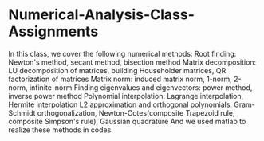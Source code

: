 # Numerical-Analysis-Class-Assignments
In this class, we cover the following numerical methods:
Root finding: Newton's method, secant method, bisection method
Matrix decomposition: LU decomposition of matrices, building Householder matrices, QR factorization of matrices
Matrix norm: induced matrix norm, 1-norm, 2-norm, infinite-norm
Finding eigenvalues and eigenvectors: power method, inverse power method
Polynomial interpolation: Lagrange interpolation, Hermite interpolation
L2 approximation and orthogonal polynomials: Gram-Schmidt orthogonalization, Newton-Cotes(composite Trapezoid rule, composite Simpson's rule), Gaussian quadrature
And we used matlab to realize these methods in codes.
